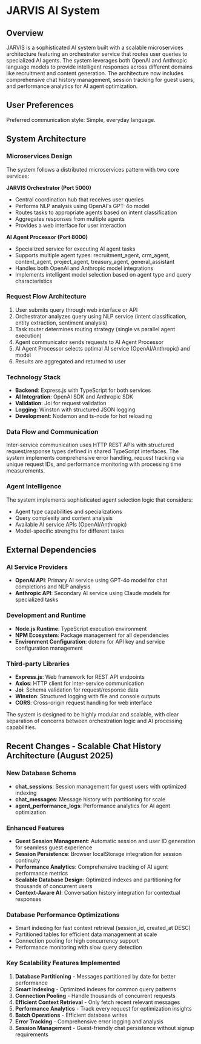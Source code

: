 # JARVIS AI System

## Overview

JARVIS is a sophisticated AI system built with a scalable microservices architecture featuring an orchestrator service that routes user queries to specialized AI agents. The system leverages both OpenAI and Anthropic language models to provide intelligent responses across different domains like recruitment and content generation. The architecture now includes comprehensive chat history management, session tracking for guest users, and performance analytics for AI agent optimization.

## User Preferences

Preferred communication style: Simple, everyday language.

## System Architecture

### Microservices Design
The system follows a distributed microservices pattern with two core services:

**JARVIS Orchestrator (Port 5000)**
- Central coordination hub that receives user queries
- Performs NLP analysis using OpenAI's GPT-4o model
- Routes tasks to appropriate agents based on intent classification
- Aggregates responses from multiple agents
- Provides a web interface for user interaction

**AI Agent Processor (Port 8000)**
- Specialized service for executing AI agent tasks
- Supports multiple agent types: recruitment_agent, crm_agent, content_agent, project_agent, treasury_agent, general_assistant
- Handles both OpenAI and Anthropic model integrations
- Implements intelligent model selection based on agent type and query characteristics

### Request Flow Architecture
1. User submits query through web interface or API
2. Orchestrator analyzes query using NLP service (intent classification, entity extraction, sentiment analysis)
3. Task router determines routing strategy (single vs parallel agent execution)
4. Agent communicator sends requests to AI Agent Processor
5. AI Agent Processor selects optimal AI service (OpenAI/Anthropic) and model
6. Results are aggregated and returned to user

### Technology Stack
- **Backend**: Express.js with TypeScript for both services
- **AI Integration**: OpenAI SDK and Anthropic SDK
- **Validation**: Joi for request validation
- **Logging**: Winston with structured JSON logging
- **Development**: Nodemon and ts-node for hot reloading

### Data Flow and Communication
Inter-service communication uses HTTP REST APIs with structured request/response types defined in shared TypeScript interfaces. The system implements comprehensive error handling, request tracking via unique request IDs, and performance monitoring with processing time measurements.

### Agent Intelligence
The system implements sophisticated agent selection logic that considers:
- Agent type capabilities and specializations
- Query complexity and content analysis
- Available AI service APIs (OpenAI/Anthropic)
- Model-specific strengths for different tasks

## External Dependencies

### AI Service Providers
- **OpenAI API**: Primary AI service using GPT-4o model for chat completions and NLP analysis
- **Anthropic API**: Secondary AI service using Claude models for specialized tasks

### Development and Runtime
- **Node.js Runtime**: TypeScript execution environment
- **NPM Ecosystem**: Package management for all dependencies
- **Environment Configuration**: dotenv for API key and service configuration management

### Third-party Libraries
- **Express.js**: Web framework for REST API endpoints
- **Axios**: HTTP client for inter-service communication
- **Joi**: Schema validation for request/response data
- **Winston**: Structured logging with file and console outputs
- **CORS**: Cross-origin request handling for web interface

The system is designed to be highly modular and scalable, with clear separation of concerns between orchestration logic and AI processing capabilities.

## Recent Changes - Scalable Chat History Architecture (August 2025)

### New Database Schema
- **chat_sessions**: Session management for guest users with optimized indexing
- **chat_messages**: Message history with partitioning for scale
- **agent_performance_logs**: Performance analytics for AI agent optimization

### Enhanced Features
- **Guest Session Management**: Automatic session and user ID generation for seamless guest experience
- **Session Persistence**: Browser localStorage integration for session continuity
- **Performance Analytics**: Comprehensive tracking of AI agent performance metrics
- **Scalable Database Design**: Optimized indexes and partitioning for thousands of concurrent users
- **Context-Aware AI**: Conversation history integration for contextual responses

### Database Performance Optimizations
- Smart indexing for fast context retrieval (session_id, created_at DESC)
- Partitioned tables for efficient data management at scale
- Connection pooling for high concurrency support
- Performance monitoring with slow query detection

### Key Scalability Features Implemented
1. **Database Partitioning** - Messages partitioned by date for better performance
2. **Smart Indexing** - Optimized indexes for common query patterns  
3. **Connection Pooling** - Handle thousands of concurrent requests
4. **Efficient Context Retrieval** - Only fetch recent relevant messages
5. **Performance Analytics** - Track every request for optimization insights
6. **Batch Operations** - Efficient database writes
7. **Error Tracking** - Comprehensive error logging and analysis
8. **Session Management** - Guest-friendly chat persistence without signup requirements